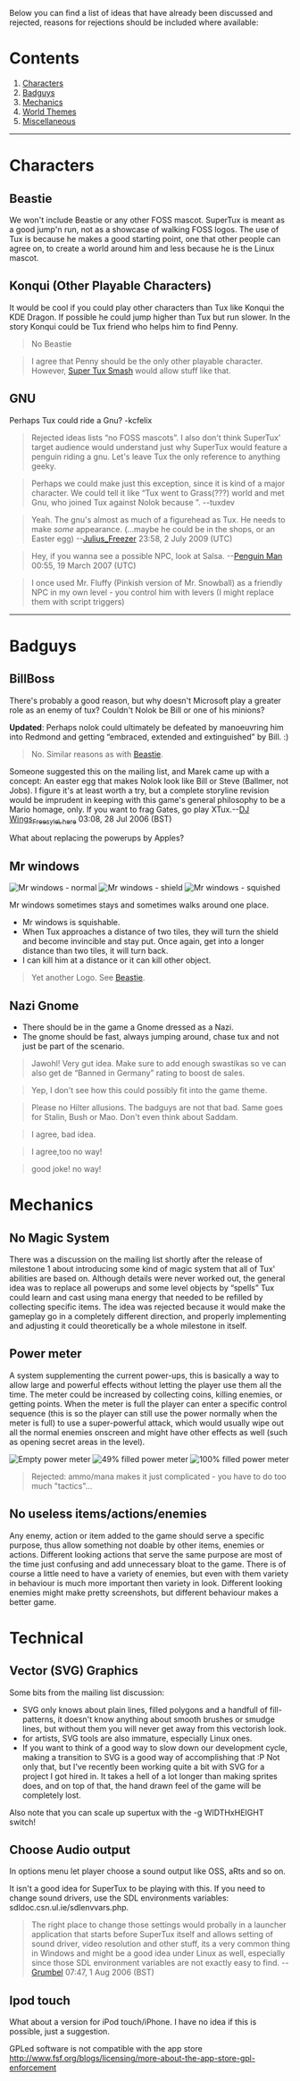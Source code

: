 Below you can find a list of ideas that have already been discussed and rejected, reasons for rejections should be included where available:

# Contents

1. [Characters](https://github.com/SuperTux/supertux/wiki/Rejected-Ideas#Characters)
2. [Badguys](https://github.com/SuperTux/supertux/wiki/Rejected-Ideas#Badguys)
3. [Mechanics](https://github.com/SuperTux/supertux/wiki/Rejected-Ideas#Mechanics)
4. [World Themes](https://github.com/SuperTux/supertux/wiki/Rejected-Ideas#World-Themes)
5. [Miscellaneous](https://github.com/SuperTux/supertux/wiki/Rejected-Ideas#Miscellaneous)

---

Characters
==========

Beastie
-------

We won't include Beastie or any other FOSS mascot. SuperTux is meant as a good jump'n run, not as a showcase of walking
  FOSS logos. The use of Tux is because he makes a good starting point, one that other people can agree on, to create a
  world around him and less because he is the Linux mascot.

Konqui (Other Playable Characters)
----------------------------------

It would be cool if you could play other characters than Tux like Konqui the KDE Dragon. If possible he could jump
higher than Tux but run slower. In the story Konqui could be Tux friend who helps him to find Penny.

> No Beastie

> I agree that Penny should be the only other playable character. However, [Super Tux Smash](Super_Tux_Smash "wikilink")
  would allow stuff like that.

GNU
---

Perhaps Tux could ride a Gnu? -kcfelix

> Rejected ideas lists “no FOSS mascots”. I also don't think SuperTux' target audience would understand just why
  SuperTux would feature a penguin riding a gnu. Let's leave Tux the only reference to anything geeky.

> Perhaps we could make just this exception, since it is kind of a major character. We could tell it like “Tux went
  to Grass(???) world and met Gnu, who joined Tux against Nolok because <personal reason>”. --tuxdev

> Yeah. The gnu's almost as much of a figurehead as Tux. He needs to make *some* appearance. (...maybe he could be
  in the shops, or an Easter egg) --[Julius\_Freezer](User#julius_freezer "wikilink") 23:58, 2 July 2009 (UTC)

> Hey, if you wanna see a possible NPC, look at Salsa. --[Penguin Man](User#penguin_man "wikilink") 00:55, 19 March 2007 (UTC)

> I once used Mr. Fluffy (Pinkish version of Mr. Snowball) as a friendly NPC in my own level - you control him with
  levers (I might replace them with script triggers)

---

Badguys
=======

BillBoss
--------

There's probably a good reason, but why doesn't Microsoft play a greater role as an enemy of tux? Couldn't Nolok
be Bill or one of his minions?

**Updated**: Perhaps nolok could ultimately be defeated by manoeuvring him into Redmond and getting “embraced,
extended and extinguished” by Bill. :)

> No. Similar reasons as with [Beastie](https://github.com/SuperTux/supertux/wiki/Rejected-Ideas#Beastie).

Someone suggested this on the mailing list, and Marek came up with a concept: An easter egg that makes Nolok look like Bill or Steve (Ballmer, not Jobs). I figure it's at least worth a try, but a complete storyline revision would be imprudent in keeping with this game's general philosophy to be a Mario homage, only. If you want to frag Gates, go play XTux.--[DJ Wings](User#djwings "wikilink")[<sub>Freesyle\ here</sub>](User_talk:Djwings "wikilink") 03:08, 28 Jul 2006 (BST)

What about replacing the powerups by Apples?

Mr windows
----------

![](images/Win-0.png "Mr windows - normal")
![](images/Win-block.png "Mr windows - shield")
![](images/Win-dead.png "Mr windows - squished")

Mr windows sometimes stays and sometimes walks around one place.

-   Mr windows is squishable.
-   When Tux approaches a distance of two tiles, they will turn the shield and become invincible and stay put.
    Once again, get into a longer distance than two tiles, it will turn back.
-   I can kill him at a distance or it can kill other object.

> Yet another Logo. See [Beastie](https://github.com/SuperTux/supertux/wiki/Rejected-Ideas#Beastie).

Nazi Gnome
----------

-   There should be in the game a Gnome dressed as a Nazi.
-   The gnome should be fast, always jumping around, chase tux and not just be part of the scenario.

> Jawohl! Very gut idea. Make sure to add enough swastikas so ve can also get de “Banned in Germany” rating to
  boost de sales.

> Yep, I don't see how this could possibly fit into the game theme.

> Please no Hilter allusions. The badguys are not that bad. Same goes for Stalin, Bush or Mao. Don't even think
  about Saddam.

> I agree, bad idea.

> I agree,too no way!

> good joke! no way!

Mechanics
=========

No Magic System
---------------

There was a discussion on the mailing list shortly after the release of milestone 1 about introducing some kind of
magic system that all of Tux' abilities are based on. Although details were never worked out, the general idea was
to replace all powerups and some level objects by “spells” Tux could learn and cast using mana energy that needed to
be refilled by collecting specific items. The idea was rejected because it would make the gameplay go in a completely
different direction, and properly implementing and adjusting it could theoretically be a whole milestone in itself.

Power meter
-----------

A system supplementing the current power-ups, this is basically a way to allow large and powerful effects without letting
the player use them all the time. The meter could be increased by collecting coins, killing enemies, or getting points.
When the meter is full the player can enter a specific control sequence (this is so the player can still use the power
normally when the meter is full) to use a super-powerful attack, which would usually wipe out all the normal enemies
onscreen and might have other effects as well (such as opening secret areas in the level).

![](images/No-power.png "Empty power meter")
![](images/Firemeter-half.png "49% filled power meter")
![](images/Firemeter-full.png "100% filled power meter")

> Rejected: ammo/mana makes it just complicated - you have to do too much "tactics"...

No useless items/actions/enemies
--------------------------------

Any enemy, action or item added to the game should serve a specific purpose, thus allow something not doable by
other items, enemies or actions. Different looking actions that serve the same purpose are most of the time just
confusing and add unnecessary bloat to the game. There is of course a little need to have a variety of enemies,
but even with them variety in behaviour is much more important then variety in look. Different looking enemies
might make pretty screenshots, but different behaviour makes a better game.

Technical
=========

Vector (SVG) Graphics
---------------------

Some bits from the mailing list discussion:

-   SVG only knows about plain lines, filled polygons and a handfull of fill-patterns, it doesn't know anything about
    smooth brushes or smudge lines, but without them you will never get away from this vectorish look.
-   for artists, SVG tools are also immature, especially Linux ones.
-   If you want to think of a good way to slow down our development cycle, making a transition to SVG is a good way of
    accomplishing that :P Not only that, but I've recently been working quite a bit with SVG for a project I got hired in.
    It takes a hell of a lot longer than making sprites does, and on top of that, the hand drawn feel of the game will be
    completely lost.

Also note that you can scale up supertux with the -g WIDTHxHEIGHT switch!

Choose Audio output
-------------------

In options menu let player choose a sound output like OSS, aRts and so on.

It isn't a good idea for SuperTux to be playing with this. If you need to change sound drivers, use the SDL environments
variables: sdldoc.csn.ul.ie/sdlenvvars.php.

> The right place to change those settings would probally in a launcher application that starts before SuperTux itself and
  allows setting of sound driver, video resolution and other stuff, its a very common thing in Windows and might be a good
  idea under Linux as well, especially since those SDL environment variables are not exactly easy to find. --
  [Grumbel](User#grumbel "wikilink") 07:47, 1 Aug 2006 (BST)

Ipod touch
----------

What about a version for iPod touch/iPhone. I have no idea if this is possible, just a suggestion.

GPLed software is not compatible with the app store <http://www.fsf.org/blogs/licensing/more-about-the-app-store-gpl-enforcement>
